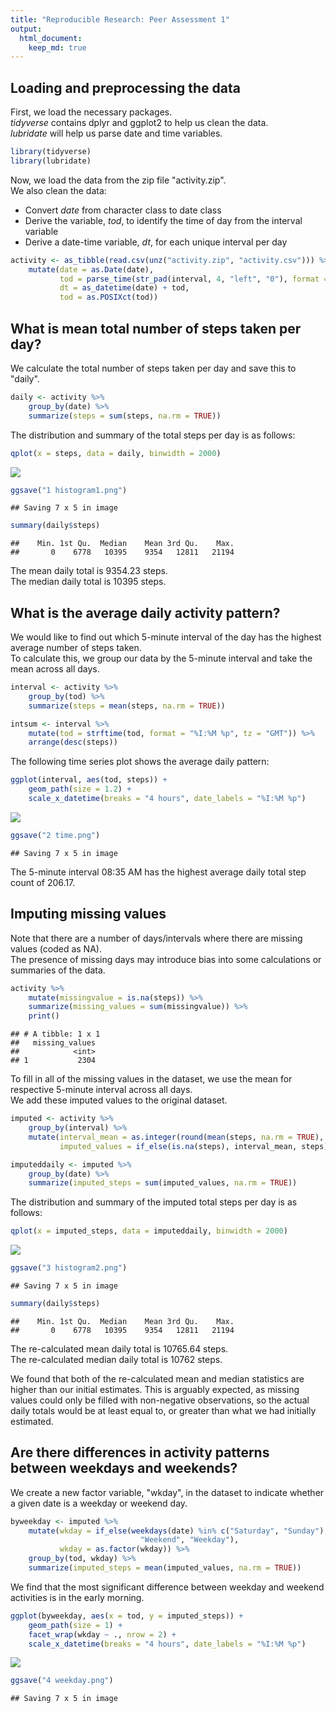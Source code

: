 ```yaml
---
title: "Reproducible Research: Peer Assessment 1"
output: 
  html_document:
    keep_md: true
---
```



## Loading and preprocessing the data
First, we load the necessary packages.  
*tidyverse* contains dplyr and ggplot2 to help us clean the data.  
*lubridate* will help us parse date and time variables.  

```r
library(tidyverse)
library(lubridate)
```
  
  
Now, we load the data from the zip file "activity.zip".  
We also clean the data:  
* Convert *date* from character class to date class  
* Derive the variable, *tod*, to identify the time of day from the interval variable  
* Derive a date-time variable, *dt*, for each unique interval per day  

```r
activity <- as_tibble(read.csv(unz("activity.zip", "activity.csv"))) %>%
    mutate(date = as.Date(date),
           tod = parse_time(str_pad(interval, 4, "left", "0"), format = "%H%M"),
           dt = as_datetime(date) + tod,
           tod = as.POSIXct(tod))
```
  
  
## What is mean total number of steps taken per day?
We calculate the total number of steps taken per day and save this to "daily".

```r
daily <- activity %>%
    group_by(date) %>%
    summarize(steps = sum(steps, na.rm = TRUE))
```
  
  
The distribution and summary of the total steps per day is as follows:

```r
qplot(x = steps, data = daily, binwidth = 2000)
```

![](PA1_template_files/figure-html/unnamed-chunk-4-1.png)<!-- -->

```r
ggsave("1 histogram1.png")
```

```
## Saving 7 x 5 in image
```

```r
summary(daily$steps)
```

```
##    Min. 1st Qu.  Median    Mean 3rd Qu.    Max. 
##       0    6778   10395    9354   12811   21194
```
  
  
The mean daily total is 9354.23 steps.  
The median daily total is 10395 steps.  
  
  
## What is the average daily activity pattern?
We would like to find out which 5-minute interval of the day has the highest average number of steps taken.  
To calculate this, we group our data by the 5-minute interval and take the mean across all days.  

```r
interval <- activity %>%
    group_by(tod) %>%
    summarize(steps = mean(steps, na.rm = TRUE))

intsum <- interval %>%
    mutate(tod = strftime(tod, format = "%I:%M %p", tz = "GMT")) %>%
    arrange(desc(steps))
```
  
  
The following time series plot shows the average daily pattern:

```r
ggplot(interval, aes(tod, steps)) +
    geom_path(size = 1.2) +
    scale_x_datetime(breaks = "4 hours", date_labels = "%I:%M %p")
```

![](PA1_template_files/figure-html/unnamed-chunk-6-1.png)<!-- -->

```r
ggsave("2 time.png")
```

```
## Saving 7 x 5 in image
```
  
  
The 5-minute interval 08:35 AM has the highest average
daily total step count of 206.17.  
  
  
## Imputing missing values
Note that there are a number of days/intervals where there are missing values (coded as NA).  
The presence of missing days may introduce bias into some calculations or summaries of the data.  

```r
activity %>%
    mutate(missingvalue = is.na(steps)) %>%
    summarize(missing_values = sum(missingvalue)) %>%
    print()
```

```
## # A tibble: 1 x 1
##   missing_values
##            <int>
## 1           2304
```
  
  
To fill in all of the missing values in the dataset, we use the mean for respective
5-minute interval across all days.  
We add these imputed values to the original dataset.  
  

```r
imputed <- activity %>%
    group_by(interval) %>%
    mutate(interval_mean = as.integer(round(mean(steps, na.rm = TRUE), 0)),
           imputed_values = if_else(is.na(steps), interval_mean, steps))

imputeddaily <- imputed %>%
    group_by(date) %>%
    summarize(imputed_steps = sum(imputed_values, na.rm = TRUE))
```
  
  
The distribution and summary of the imputed total steps per day is as follows:

```r
qplot(x = imputed_steps, data = imputeddaily, binwidth = 2000)
```

![](PA1_template_files/figure-html/unnamed-chunk-9-1.png)<!-- -->

```r
ggsave("3 histogram2.png")
```

```
## Saving 7 x 5 in image
```

```r
summary(daily$steps)
```

```
##    Min. 1st Qu.  Median    Mean 3rd Qu.    Max. 
##       0    6778   10395    9354   12811   21194
```
  
  
The re-calculated mean daily total is 10765.64 steps.  
The re-calculated median daily total is 10762 steps.  
  
We found that both of the re-calculated mean and median statistics are higher than
our initial estimates. This is arguably expected, as missing values could only
be filled with non-negative observations, so the actual daily totals would be at 
least equal to, or greater than what we had initially estimated.  
  
  
## Are there differences in activity patterns between weekdays and weekends?
We create a new factor variable, "wkday", in the dataset to indicate whether a given
date is a weekday or weekend day.


```r
byweekday <- imputed %>%
    mutate(wkday = if_else(weekdays(date) %in% c("Saturday", "Sunday"),
                             "Weekend", "Weekday"),
           wkday = as.factor(wkday)) %>%
    group_by(tod, wkday) %>%
    summarize(imputed_steps = mean(imputed_values, na.rm = TRUE))
```
  
We find that the most significant difference between weekday and weekend activities
is in the early morning.

```r
ggplot(byweekday, aes(x = tod, y = imputed_steps)) +
    geom_path(size = 1) +
    facet_wrap(wkday ~ ., nrow = 2) +
    scale_x_datetime(breaks = "4 hours", date_labels = "%I:%M %p")
```

![](PA1_template_files/figure-html/unnamed-chunk-11-1.png)<!-- -->

```r
ggsave("4 weekday.png")
```

```
## Saving 7 x 5 in image
```
